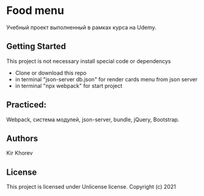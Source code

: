 # Food menu
Учебный проект выполненный в рамках курса на Udemy.

## Getting Started
This project is not necessary install special code or dependencys
- Clone or download this repo
- in terminal "json-server db.json" for render cards menu from json server
- in terminal "npx webpack" for start project

## Practiced:
Webpack, система модулей, json-server, bundle, jQuery, Bootstrap.

## Authors
Kir Khorev

## License
This project is licensed under Unlicense license.
Copyright (c) 2021
